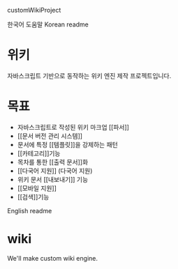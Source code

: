 customWikiProject

한국어 도움말
Korean readme

위키
====

자바스크립트 기반으로 동작하는 위키 엔진 제작 프로젝트입니다.

목표
==


  * 자바스크립트로 작성된 위키 마크업 [[파서]]
  * [[문서 버전 관리 시스템]]
  * 문서에 특정 [[템플릿]]을 강제하는 패턴
  * [[카테고리]]기능
  * 목차를 통한 [[출력 문서]]화
  * [[다국어 지원]] (다국어 지원)
  * 위키 문서 [[내보내기]] 기능
  * [[모바일 지원]]
  * [[검색]]기능


English readme

wiki
====

We'll make custom wiki engine.
